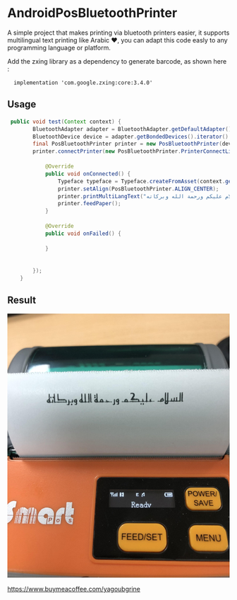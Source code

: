 # AndroidPosBluetoothPrinter
A simple project that makes printing via bluetooth printers easier, it supports multilingual text printing like Arabic ❤, you can adapt this code easly to any programming language or platform.

 Add the zxing library as a dependency to generate barcode, as shown here :

```
  implementation 'com.google.zxing:core:3.4.0'
 ```

## Usage

```java
 public void test(Context context) {
        BluetoothAdapter adapter = BluetoothAdapter.getDefaultAdapter();
        BluetoothDevice device = adapter.getBondedDevices().iterator().next();   // Get first paired device
        final PosBluetoothPrinter printer = new PosBluetoothPrinter(device);
        printer.connectPrinter(new PosBluetoothPrinter.PrinterConnectListener() {

            @Override
            public void onConnected() {
                Typeface typeface = Typeface.createFromAsset(context.getAssets(), "fonts/reem_kufi.ttf");
                printer.setAlign(PosBluetoothPrinter.ALIGN_CENTER);
                printer.printMultiLangText("السلام عليكم ورحمة الله وبركاته", Paint.Align.CENTER, 32, typeface);
                printer.feedPaper();
            }

            @Override
            public void onFailed() {

            }


        });
    }
```
## Result
![Print result](print.jpg)

https://www.buymeacoffee.com/yagoubgrine
